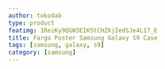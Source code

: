 ```yaml
---
author: tokodab
type: product
featimg: 1ReiKy9QGW3EIK5tCHZkjIedSJe4L17_E
title: Fargo Poster Samsung Galaxy S9 Case
tags: [samsung, galaxy, s9]
category: [samsung]
---
```

